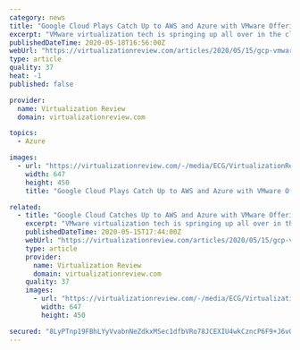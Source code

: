 ```yaml
---
category: news
title: "Google Cloud Plays Catch Up to AWS and Azure with VMware Offering"
excerpt: "VMware virtualization tech is springing up all over in the cloud computing space, with Google Cloud announcing a VMware offering just 10 days after Microsoft did the same for its Azure cloud."
publishedDateTime: 2020-05-18T16:56:00Z
webUrl: "https://virtualizationreview.com/articles/2020/05/15/gcp-vmware.aspx"
type: article
quality: 37
heat: -1
published: false

provider:
  name: Virtualization Review
  domain: virtualizationreview.com

topics:
  - Azure

images:
  - url: "https://virtualizationreview.com/-/media/ECG/VirtualizationReview/Images/IntroImages2017/0917vcrm_F3Datacenter.jpg"
    width: 647
    height: 450
    title: "Google Cloud Plays Catch Up to AWS and Azure with VMware Offering"

related:
  - title: "Google Cloud Catches Up to AWS and Azure with VMware Offering"
    excerpt: "VMware virtualization tech is springing up all over in the cloud computing space, with Google Cloud announcing a VMware offering just 10 days after Microsoft did the same for its Azure cloud."
    publishedDateTime: 2020-05-15T17:44:00Z
    webUrl: "https://virtualizationreview.com/articles/2020/05/15/gcp-vmware.aspx"
    type: article
    provider:
      name: Virtualization Review
      domain: virtualizationreview.com
    quality: 37
    images:
      - url: "https://virtualizationreview.com/-/media/ECG/VirtualizationReview/Images/IntroImages2017/0917vcrm_F3Datacenter.jpg"
        width: 647
        height: 450

secured: "8LyPTnp19FBhLYyVvabnNeZdkxMSec1dfbVRo78JCEXIU4wkCzncP6F9+J6vOJoo455r07kWc5uNO/ycfeozPLax6zcbdHZmm7K/rYQqIOcaNCQ24QZynTClyU2H+/0HCFSYSFzLa/Y0muxG/uTKR/x1rlOANHpz00I7VyecQQT/v/ES0rISJ4vXgTJMKKMl5Yj/Oa0X+7219JJ1NRRvAwolZZeMplFaFiEE3lQfbkv9CEhtmrXVqeayzK1+fANmrVJ8SkSghCQZ8Rz/k81e+MWOW3doUnteHgloG1Cr89hyl4qEXB/4vuXGxwQZCn7lP/XQ6OW7TB0LdM2RXBEOox0436IYEU9oJkG/AA7WY3X8yhffpK5lwTqMcFlBHwDnqkVDwY+qnod2rLQX/jAkTnvM2AnBir2YJAf9uv1Ib7OQnomkP5Y6XxLWgf3osb0LCcti42C3vJipMmthEvJZ/QPakbhBhAXR56th+NKFjNw=;7LwcAopn/OxMXywcHJUEQA=="
---
```


